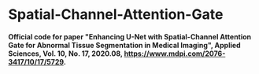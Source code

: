 # Spatial-Channel-Attention-Gate
#### Official code for paper "Enhancing U-Net with Spatial-Channel Attention Gate for Abnormal Tissue Segmentation in Medical Imaging", Applied Sciences, Vol. 10, No. 17, 2020.08, https://www.mdpi.com/2076-3417/10/17/5729.
